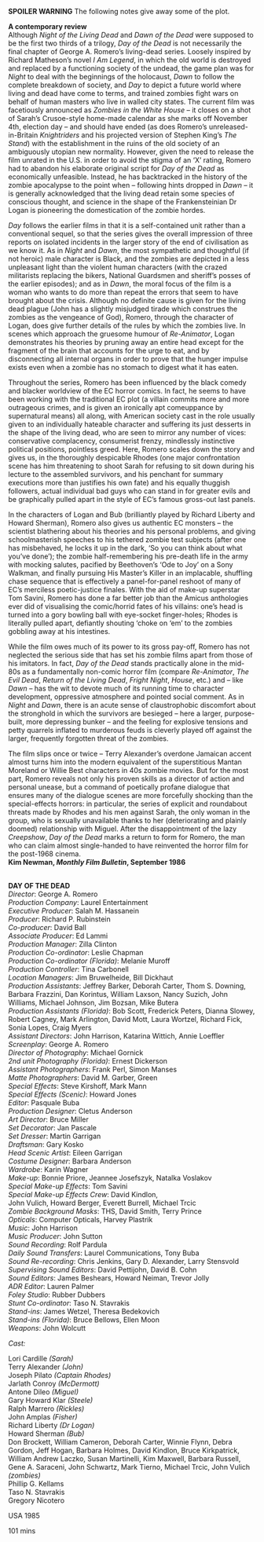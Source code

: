 

**SPOILER WARNING** The following notes give away some of the plot.

**A contemporary review**  
Although _Night of the Living Dead_ and _Dawn of the Dead_ were supposed to be the first two thirds of a trilogy, _Day of the Dead_ is not necessarily the final chapter of George A. Romero’s living-dead series. Loosely inspired by Richard Matheson’s novel _I Am Legend_, in which the old world is destroyed and replaced by a functioning society of the undead, the game plan was for _Night_ to deal with the beginnings of the holocaust, _Dawn_ to follow the complete breakdown of society, and _Day_ to depict a future world where living and dead have come to terms, and trained zombies fight wars on behalf of human masters who live in walled city states. The current film was facetiously announced as _Zombies in the White House_ – it closes on a shot of Sarah’s Crusoe-style home-made calendar as she marks off November 4th, election day – and should have ended (as does Romero’s unreleased-in-Britain _Knightriders_ and his projected version of Stephen King’s _The Stand_) with the establishment in the ruins of the old society of an ambiguously utopian new normality. However, given the need to release the film unrated in the U.S. in order to avoid the stigma of an ‘X’ rating, Romero had to abandon his elaborate original script for _Day of the Dead_ as economically unfeasible. Instead, he has backtracked in the history of the zombie apocalypse to the point when – following hints dropped in _Dawn_ – it is generally acknowledged that the living dead retain some species of conscious thought, and science in the shape of the Frankensteinian Dr Logan is pioneering the domestication of the zombie hordes.

_Day_ follows the earlier films in that it is a self-contained unit rather than a conventional sequel, so that the series gives the overall impression of three reports on isolated incidents in the larger story of the end of civilisation as we know it. As in _Night_ and _Dawn_, the most sympathetic and thoughtful (if not heroic) male character is Black, and the zombies are depicted in a less unpleasant light than the violent human characters (with the crazed militarists replacing the bikers, National Guardsmen and sheriff’s posses of the earlier episodes); and as in _Dawn_, the moral focus of the film is a woman who wants to do more than repeat the errors that seem to have brought about the crisis. Although no definite cause is given for the living dead plague (John has a slightly misjudged tirade which construes the zombies as the vengeance of God), Romero, through the character of Logan, does give further details of the rules by which the zombies live. In scenes which approach the gruesome humour of _Re-Animator_, Logan demonstrates his theories by pruning away an entire head except for the fragment of the brain that accounts for the urge to eat, and by disconnecting all internal organs in order to prove that the hunger impulse exists even when a zombie has no stomach to digest what it has eaten.

Throughout the series, Romero has been influenced by the black comedy and blacker worldview of the EC horror comics. In fact, he seems to have been working with the traditional EC plot (a villain commits more and more outrageous crimes, and is given an ironically apt comeuppance by supernatural means) all along, with American society cast in the role usually given to an individually hateable character and suffering its just desserts in the shape of the living dead, who are seen to mirror any number of vices: conservative complacency, consumerist frenzy, mindlessly instinctive political positions, pointless greed. Here, Romero scales down the story and gives us, in the thoroughly despicable Rhodes (one major confrontation scene has him threatening to shoot Sarah for refusing to sit down during his lecture to the assembled survivors, and his penchant for summary executions more than justifies his own fate) and his equally thuggish followers, actual individual bad guys who can stand in for greater evils and be graphically pulled apart in the style of EC’s famous gross-out last panels.

In the characters of Logan and Bub (brilliantly played by Richard Liberty and Howard Sherman), Romero also gives us authentic EC monsters – the scientist blathering about his theories and his personal problems, and giving schoolmasterish speeches to his tethered zombie test subjects (after one has misbehaved, he locks it up in the dark, ‘So you can think about what you’ve done’); the zombie half-remembering his pre-death life in the army with mocking salutes, pacified by Beethoven’s ‘Ode to Joy’ on a Sony Walkman, and finally pursuing His Master’s Killer in an implacable, shuffling chase sequence that is effectively a panel-for-panel reshoot of many of EC’s merciless poetic-justice finales. With the aid of make-up superstar Tom Savini, Romero has done a far better job than the Amicus anthologies ever did of visualising the comic/horrid fates of his villains: one’s head is turned into a gory bowling ball with eye-socket finger-holes; Rhodes is literally pulled apart, defiantly shouting ‘choke on ‘em’ to the zombies gobbling away at his intestines.

While the film owes much of its power to its gross pay-off, Romero has not neglected the serious side that has set his zombie films apart from those of his imitators. In fact, _Day of the Dead_ stands practically alone in the mid-80s as a fundamentally non-comic horror film (compare _Re-Animator_, _The Evil Dead_, _Return of the Living Dead_, _Fright Night_, _House_, etc.) and – like _Dawn_ – has the wit to devote much of its running time to character development, oppressive atmosphere and pointed social comment. As in _Night_ and _Dawn_, there is an acute sense of claustrophobic discomfort about the stronghold in which the survivors are besieged – here a larger, purpose-built, more depressing bunker – and the feeling for explosive tensions and petty quarrels inflated to murderous feuds is cleverly played off against the larger, frequently forgotten threat of the zombies.

The film slips once or twice – Terry Alexander’s overdone Jamaican accent almost turns him into the modern equivalent of the superstitious Mantan Moreland or Willie Best characters in 40s zombie movies. But for the most part, Romero reveals not only his proven skills as a director of action and personal unease, but a command of poetically profane dialogue that ensures many of the dialogue scenes are more forcefully shocking than the special-effects horrors: in particular, the series of explicit and roundabout threats made by Rhodes and his men against Sarah, the only woman in the group, who is sexually unavailable thanks to her (deteriorating and plainly doomed) relationship with Miguel. After the disappointment of the lazy _Creepshow_, _Day of the Dead_ marks a return to form for Romero, the man who can claim almost single-handed to have reinvented the horror film for the post-1968 cinema.  
**Kim Newman, _Monthly Film Bulletin_, September 1986**
<br><br>

**DAY OF THE DEAD**  
_Director_: George A. Romero  
_Production Company_: Laurel Entertainment  
_Executive Producer_: Salah M. Hassanein  
_Producer_: Richard P. Rubinstein  
_Co-producer_: David Ball  
_Associate Producer_: Ed Lammi  
_Production Manager_: Zilla Clinton  
_Production Co-ordinator_: Leslie Chapman  
_Production Co-ordinator (Florida)_: Melanie Muroff  
_Production Controller_: Tina Carbonell  
_Location Managers_: Jim Bruwelheide, Bill Dickhaut  
_Production Assistants_: Jeffrey Barker, Deborah Carter, Thom S. Downing, Barbara Frazzini, Dan Korintus, William Laxson, Nancy Suzich, John Williams, Michael Johnson, Jim Bozsan, Mike Butera  
_Production Assistants (Florida)_: Bob Scott, Frederick Peters, Dianna Slowey, Robert Cagney, Mark Arlington, David Mott, Laura Wortzel, Richard Fick, Sonia Lopes, Craig Myers  
_Assistant Directors_: John Harrison, Katarina Wittich, Annie Loeffler  
_Screenplay_: George A. Romero  
_Director of Photography_: Michael Gornick  
_2nd unit Photography (Florida)_: Ernest Dickerson  
_Assistant Photographers_: Frank Perl,  Simon Manses  
_Matte Photographers_: David M. Garber, Green  
_Special Effects_: Steve Kirshoff, Mark Mann  
_Special Effects (Scenic)_: Howard Jones  
_Editor_: Pasquale Buba  
_Production Designer_: Cletus Anderson  
_Art Director_: Bruce Miller  
_Set Decorator_: Jan Pascale  
_Set Dresser_: Martin Garrigan  
_Draftsman_: Gary Kosko  
_Head Scenic Artist_: Eileen Garrigan  
_Costume Designer_: Barbara Anderson  
_Wardrobe_: Karin Wagner  
_Make-up_: Bonnie Priore, Jeannee Josefszyk, Natalka Voslakov  
_Special Make-up Effects_: Tom Savini  
_Special Make-up Effects Crew_: David Kindlon,  
John Vulich, Howard Berger, Everett Burrell, Michael Trcic  
_Zombie Background Masks_: THS, David Smith, Terry Prince  
_Opticals_: Computer Opticals, Harvey Plastrik  
_Music_: John Harrison  
_Music Producer_: John Sutton  
_Sound Recording_: Rolf Pardula  
_Daily Sound Transfers_: Laurel Communications, Tony Buba  
_Sound Re-recording_: Chris Jenkins,  Gary D. Alexander, Larry Stensvold  
_Supervising Sound Editors_: David Pettijohn,  David B. Cohn  
_Sound Editors_: James Beshears, Howard Neiman, Trevor Jolly  
_ADR Editor_: Lauren Palmer  
_Foley Studio_: Rubber Dubbers  
_Stunt Co-ordinator_: Taso N. Stavrakis  
_Stand-ins_: James Wetzel, Theresa Bedekovich  
_Stand-ins (Florida)_: Bruce Bellows, Ellen Moon  
_Weapons_: John Wolcutt

_Cast:_

Lori Cardille _(Sarah)_  
Terry Alexander _(John)_  
Joseph Pilato _(Captain Rhodes)_  
Jarlath Conroy _(McDermott)_  
Antone Dileo _(Miguel)_  
Gary Howard Klar _(Steele)_  
Ralph Marrero _(Rickles)_  
John Amplas _(Fisher)_  
Richard Liberty _(Dr Logan)_  
Howard Sherman _(Bub)_  
Don Brockett, William Cameron, Deborah Carter, Winnie Flynn, Debra Gordon, Jeff Hogan, Barbara Holmes, David Kindlon, Bruce Kirkpatrick, William Andrew Laczko, Susan Martinelli, Kim Maxwell, Barbara Russell, Gene A. Saraceni, John Schwartz, Mark Tierno, Michael Trcic, John Vulich _(zombies)_  
Phillip G. Kellams  
Taso N. Stavrakis  
Gregory Nicotero

USA 1985

101 mins
<!--stackedit_data:
eyJoaXN0b3J5IjpbLTE3MDkyMjY1NTZdfQ==
-->